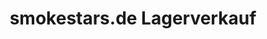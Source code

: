 ---
title: "smokestars.de Lagerverkauf"
url: /wiesbaden/smokestars-de-lagerverkauf/
shop: Supermarkt
---
